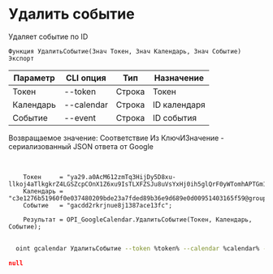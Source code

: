 ﻿---
sidebar_position: 7
---

# Удалить событие
 Удаляет событие по ID



`Функция УдалитьСобытие(Знач Токен, Знач Календарь, Знач Событие) Экспорт`

  | Параметр | CLI опция | Тип | Назначение |
  |-|-|-|-|
  | Токен | --token | Строка | Токен |
  | Календарь | --calendar | Строка | ID календаря |
  | Событие | --event | Строка | ID события |

  
  Возвращаемое значение:   Соответствие Из КлючИЗначение - сериализованный JSON ответа от Google

<br/>




```bsl title="Пример кода"
    Токен     = "ya29.a0AcM612zmTq3HijDy5D8xu-llkoj4aTlkgkrZ4LGSZcpCOnX1Z6xu9IsTLXFZSJu8uVsYxHj0ih5glQrF0yWTomhAPTGm1M9Kk7ZvYIwpm...";
    Календарь = "c3e1276b51960f0e037480209bde23a7fded89b36e9d689e0d00951403165f59@group.calendar.google.com";
    Событие   = "gacdd2rkrjnue8j1387ace13fc";

    Результат = OPI_GoogleCalendar.УдалитьСобытие(Токен, Календарь, Событие);
```



```sh title="Пример команды CLI"
    
  oint gcalendar УдалитьСобытие --token %token% --calendar %calendar% --event %event%

```

```json title="Результат"
null
```
